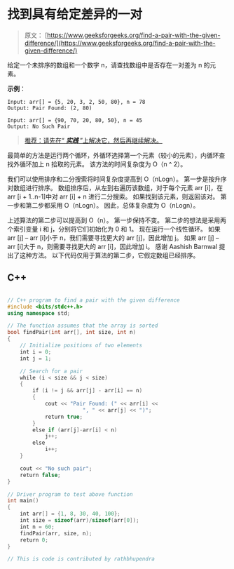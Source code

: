 # 找到具有给定差异的一对

> 原文： [https://www.geeksforgeeks.org/find-a-pair-with-the-given-difference/](https://www.geeksforgeeks.org/find-a-pair-with-the-given-difference/)

给定一个未排序的数组和一个数字 n，请查找数组中是否存在一对差为 n 的元素。

**示例**：

```
Input: arr[] = {5, 20, 3, 2, 50, 80}, n = 78
Output: Pair Found: (2, 80)

Input: arr[] = {90, 70, 20, 80, 50}, n = 45
Output: No Such Pair

```

> [推荐：请先在“ ***实践*** ”上解决它，然后再继续解决。](https://practice.geeksforgeeks.org/problems/find-pair-given-difference/0)

最简单的方法是运行两个循环，外循环选择第一个元素（较小的元素），内循环查找外循环加上 n 拾取的元素。 该方法的时间复杂度为 O（n ^ 2）。

我们可以使用排序和二分搜索将时间复杂度提高到 O（nLogn）。 第一步是按升序对数组进行排序。 数组排序后，从左到右遍历该数组，对于每个元素 arr [i]，在 arr [i + 1..n-1]中对 arr [i] + n 进行二分搜索。 如果找到该元素，则返回该对。
第一步和第二步都采用 O（nLogn）。 因此，总体复杂度为 O（nLogn）。

上述算法的第二步可以提高到 O（n）。 第一步保持不变。 第二步的想法是采用两个索引变量 i 和 j，分别将它们初始化为 0 和 1。 现在运行一个线性循环。 如果 arr [j] – arr [i]小于 n，我们需要寻找更大的 arr [j]，因此增加 j。 如果 arr [j] – arr [i]大于 n，则需要寻找更大的 arr [i]，因此增加 i。 感谢 Aashish Barnwal 提出了这种方法。
以下代码仅用于算法的第二步，它假定数组已经排序。

## C++ 

```cpp

// C++ program to find a pair with the given difference  
#include <bits/stdc++.h> 
using namespace std; 

// The function assumes that the array is sorted  
bool findPair(int arr[], int size, int n)  
{  
    // Initialize positions of two elements  
    int i = 0;  
    int j = 1;  

    // Search for a pair  
    while (i < size && j < size)  
    {  
        if (i != j && arr[j] - arr[i] == n)  
        {  
            cout << "Pair Found: (" << arr[i] << 
                        ", " << arr[j] << ")";  
            return true;  
        }  
        else if (arr[j]-arr[i] < n)  
            j++;  
        else
            i++;  
    }  

    cout << "No such pair";  
    return false;  
}  

// Driver program to test above function  
int main()  
{  
    int arr[] = {1, 8, 30, 40, 100};  
    int size = sizeof(arr)/sizeof(arr[0]);  
    int n = 60;  
    findPair(arr, size, n);  
    return 0;  
}  

// This is code is contributed by rathbhupendra 

```